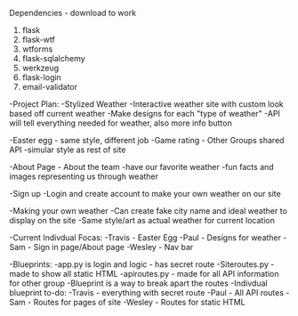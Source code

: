 Dependencies - download to work

1. flask
2. flask-wtf
3. wtforms
4. flask-sqlalchemy
5. werkzeug
6. flask-login
7. email-validator



 -Project Plan: 
  -Stylized Weather
    -Interactive weather site with custom look based off current weather
    -Make designs for each "type of weather"
    -API will tell everything needed for weather, also more info button
    
 -Easter egg - same style, different job
    -Game rating - Other Groups shared API
    -simular style as rest of site
    
 -About Page - About the team
    -have our favorite weather
    -fun facts and images representing us through weather
    
 -Sign up 
    -Login and create account to make your own weather on our site
    
 -Making your own weather
    -Can create fake city name and ideal weather to display on the site
    -Same style/art as actual weather for current location
    
 -Current Indivdual Focas:
  -Travis - Easter Egg
  -Paul - Designs for weather
  -Sam - Sign in page/About page
  -Wesley - Nav bar
  
-Blueprints:
  -app.py is login and logic - has secret route
  -Siteroutes.py - made to show all static HTML
  -apiroutes.py - made for all API information for other group
  -Blueprint is a way to break apart the routes
-Indivdual blueprint to-do:
  -Travis - everything with secret route
  -Paul - All API routes
  -Sam - Routes for pages of site
  -Wesley - Routes for static HTML
      
    
